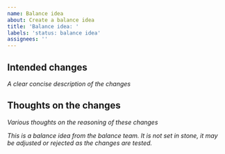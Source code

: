 ```yaml
---
name: Balance idea
about: Create a balance idea
title: 'Balance idea: '
labels: 'status: balance idea'
assignees: ''
---
```


## Intended changes

_A clear concise description of the changes_

## Thoughts on the changes

_Various thoughts on the reasoning of these changes_

_This is a balance idea from the balance team. It is not set in stone, it may be adjusted or rejected as the changes are tested._
